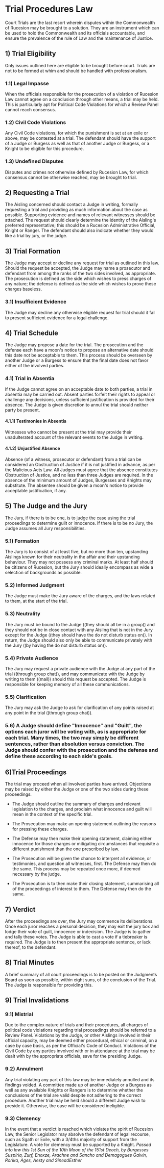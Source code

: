 # Trial Procedures Law

Court Trials are the last resort wherein disputes within the Commonwealth of Rucesion may be brought to a solution. They are an instrument which can be used to hold the Commonwealth and its officials accountable, and ensure the prevalence of the rule of Law and the maintenance of Justice.

## 1) Trial Eligibility

Only issues outlined here are eligible to be brought before court. Trials are not to be formed at whim and should be handled with professionalism.

### 1.1) Legal Impasse

When the officials responsible for the prosecution of a violation of Rucesion Law cannot agree on a conclusion through other means, a trial may be held. This is particularly apt for Political Code Violations for which a Review Panel cannot reach consensus.

### 1.2) Civil Code Violations

Any Civil Code violations, for which the punishment is set at an exile or above, may be contested at a trial. The defendant should have the support of a Judge or Burgess as well as that of another Judge or Burgess, or a Knight to be eligible for this procedure.

### 1.3) Undefined Disputes

Disputes and crimes not otherwise defined by Rucesion Law, for which consensus cannot be otherwise reached, may be brought to trial.

## 2) Requesting a Trial

The Aisling concerned should contact a Judge in writing, formally requesting a trial and providing as much information about the case as possible. Supporting evidence and names of relevant witnesses should be attached. The request should clearly determine the identity of the Aisling's preferred representative; this should be a Rucesion Administrative Official, Knight or Ranger. The defendant should also indicate whether they would like a trial by jury, or the judge.

## 3) Trial Formation

The Judge may accept or decline any request for trial as outlined in this law. Should the request be accepted, the Judge may name a prosecutor and defendant from among the ranks of the two sides involved, as appropriate. The prosecution is defined as the side which wishes to press charges of any nature; the defense is defined as the side which wishes to prove these charges baseless.

### 3.1) Insufficient Evidence

The Judge may decline any otherwise eligible request for trial should it fail to present sufficient evidence for a legal challenge.

## 4) Trial Schedule

The Judge may propose a date for the trial. The prosecution and the defense each have a moon's notice to propose an alternative date should this date not be acceptable to them. This process should be overseen by another Judge or a Burgess to ensure that the final date does not favor either of the involved parties.

### 4.1) Trial in Absentia

If the Judge cannot agree on an acceptable date to both parties, a trial in absentia may be carried out. Absent parties forfeit their rights to appeal or challenge any decisions, unless sufficient justification is provided for their absence. The Judge is given discretion to annul the trial should neither party be present.

#### 4.1.1) Testimonies in Absentia

Witnesses who cannot be present at the trial may provide their unadulterated account of the relevant events to the Judge in writing.

#### 4.1.2) Unjustified Absence

Absence (of a witness, prosecutor or defendant) from a trial can be considered an Obstruction of Justice if it is not justified in advance, as per the Malicious Acts Law. All Judges must agree that the absence constitutes Obstruction of Justice, and no less than three Judges are required. In the absence of the minimum amount of Judges, Burgesses and Knights may substitute. The absentee should be given a moon's notice to provide acceptable justification, if any.

## 5) The Judge and the Jury

The Jury, if there is to be one, is to judge the case using the trial proceedings to determine guilt or innocence. If there is to be no Jury, the Judge assumes all Jury responsibilities.

### 5.1) Formation

The Jury is to consist of at least five, but no more than ten, upstanding Aislings known for their neutrality in the affair and their upstanding behaviour. They may not possess any criminal marks. At least half should be citizens of Rucesion, but the Jury should ideally encompass as wide a selection of backgrounds as possible.

### 5.2) Informed Judgment

The Judge must make the Jury aware of the charges, and the laws related to them, at the start of the trial.

### 5.3) Neutrality

The Jury must be bound to the Judge ((they should all be in a group)) and they should not be in close contact with any Aisling that is not in the Jury except for the Judge ((they should have the do not disturb status on)). In return, the Judge should also only be able to communicate privately with the Jury ((by having the do not disturb status on)).

### 5.4) Private Audience

The Jury may request a private audience with the Judge at any part of the trial ((through group chat)), and may communicate with the Judge by writing to them ((mail)) should this request be accepted. The Judge is responsible for keeping memory of all these communications.

### 5.5) Clarification

The Jury may ask the Judge to ask for clarification of any points raised at any point in the trial ((through group chat)).

### 5.6) A Judge should define "Innocence" and "Guilt", the options each juror will be voting with, as is appropriate for each trial. Many times, the two may simply be different sentences, rather than absolution versus conviction. The Judge should confer with the prosecution and the defense and define these according to each side's goals.

## 6)Trial Proceedings

The trial may proceed when all involved parties have arrived. Objections may be raised by either the Judge or one of the two sides during these proceedings.

- The Judge should outline the summary of charges and relevant legislation to the charges, and proclaim what innocence and guilt will mean in the context of the specific trial.
- The Prosecution may make an opening statement outlining the reasons for pressing these charges.
- The Defense may then make their opening statement, claiming either innocence for those charges or mitigating circumstances that requisite a different punishment than the one prescribed by law.
- The Prosecution will be given the chance to interpret all evidence, or testimonies, and question all witnesses, first. The Defense may then do the same. This process may be repeated once more, if deemed necessary by the judge.

- The Prosecution is to then make their closing statement, summarising all of the proceedings of interest to them. The Defense may then do the same.

## 7) Verdict

After the proceedings are over, the Jury may commence its deliberations. Once each juror reaches a personal decision, they may exit the jury box and lodge their vote of guilt, innocence or indecision. The Judge is to gather and tally these votes. The Judge is able to cast a vote if a tiebreaker is required. The Judge is to then present the appropriate sentence, or lack thereof, to the defendant.

## 8) Trial Minutes

A brief summary of all court proceedings is to be posted on the Judgments Board as soon as possible, within eight suns, of the conclusion of the Trial. The Judge is responsible for providing this.

## 9) Trial Invalidations

### 9.1) Mistrial

Due to the complex nature of trials and their procedures, all charges of political code violations regarding trial proceedings should be referred to a Review Panel. Violations by the Judge, or other Aislings involved in their official capacity, may be deemed either procedural, ethical or criminal, on a case by case basis, as per the Official's Code of Conduct. Violations of the Civil Code by any parties involved with or in attendance at the trial may be dealt with by the appropriate officials, save for the presiding Judge.

### 9.2) Annulment

Any trial violating any part of this law may be immediately annulled and its findings voided. A committee made up of another Judge or a Burgess as well as any available Knights or Rangers is to determine whether the conclusions of the trial are valid despite not adhering to the correct procedure. Another trial may be held should a different Judge wish to preside it. Otherwise, the case will be considered ineligible.

### 9.3) Clemency

In the event that a verdict is reached which violates the spirit of Rucesion Law, the Senior Legislator may absolve the defendant of legal recourse, such as Sgath or Exile, with a 3/4ths majority of support from the Legislature. A vote for clemency must be supported by a Knight.
​
_Passed into law this 1st Sun of the 10th Moon of the 151st Deoch, by Burgesses Suspiria, Zurf, Enoxze, Arachne and Sancho and Demagogues Galvin, Rorika, Ages, Aesty and SineadEsther_

